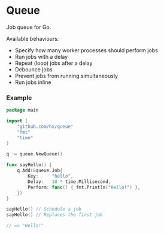 # Queue

Job queue for Go.

Available behaviours:

- Specify how many worker processes should perform jobs
- Run jobs with a delay
- Repeat (loop) jobs after a delay
- Debounce jobs
- Prevent jobs from running simultaneously
- Run jobs inline

### Example

```go
package main

import (
	"github.com/hx/queue"
	"fmt"
	"time"
)

q := queue.NewQueue()

func sayHello() {
	q.Add(&queue.Job{
		Key:     "hello",
		Delay:   10 * time.Millisecond,
		Perform: func() { fmt.Println("Hello!") },
	})
}

sayHello() // Schedule a job
sayHello() // Replaces the first job

// => "Hello!"
```
